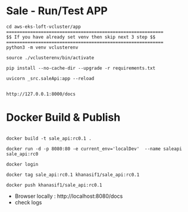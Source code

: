# Sale - Run/Test APP

```
cd aws-eks-loft-vcluster/app 
===========================================================
$$ If you have already set venv then skip next 3 step $$
===========================================================
python3 -m venv vclusterenv 

source ./vclusterenv/bin/activate 

pip install --no-cache-dir --upgrade -r requirements.txt 

uvicorn _src.saleApi:app --reload  


http://127.0.0.1:8000/docs

```

# Docker Build & Publish
 
```

docker build -t sale_api:rc0.1 .  

docker run -d -p 8080:80 -e current_env='localDev'  --name saleapi sale_api:rc0

docker login

docker tag sale_api:rc0.1 khanasif1/sale_api:rc0.1

docker push khanasif1/sale_api:rc0.1       

```

- Browser locally : http://localhost:8080/docs
- check logs